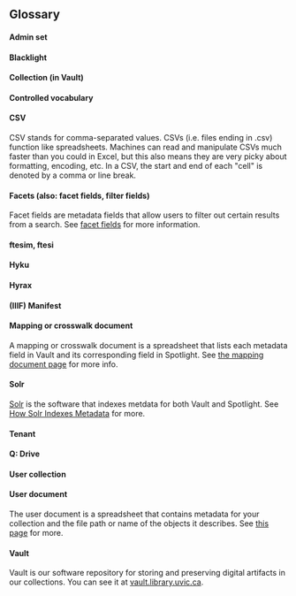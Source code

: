 ## Glossary

#### Admin set

#### Blacklight

#### Collection (in Vault)

#### Controlled vocabulary

#### CSV
CSV stands for comma-separated values. CSVs (i.e. files ending in .csv) function like spreadsheets. Machines can read and manipulate CSVs much faster than you could in Excel, but this also means they are very picky about formatting, encoding, etc. In a CSV, the start and end of each "cell" is denoted by a comma or line break.

#### Facets (also: facet fields, filter fields)
Facet fields are metadata fields that allow users to filter out certain results from a search. See [facet fields](../facet_fields) for more information.

#### ftesim, ftesi

#### Hyku

#### Hyrax

#### (IIIF) Manifest

#### Mapping or crosswalk document
A mapping or crosswalk document is a spreadsheet that lists each metadata field in Vault and its corresponding field in Spotlight. See [the mapping document page](mapping_document/README.md) for more info.

#### Solr
[Solr](https://lucene.apache.org/solr/) is the software that indexes metdata for both Vault and Spotlight. See [How Solr Indexes Metadata](../how_solr_indexes_metadata) for more.

#### Tenant

#### Q: Drive

#### User collection

#### User document
The user document is a spreadsheet that contains metadata for your collection and the file path or name of the objects it describes. See [this page](../user_document) for more.

#### Vault
Vault is our software repository for storing and preserving digital artifacts in our collections. You can see it at [vault.library.uvic.ca](https://vault.library.uvic.ca).
